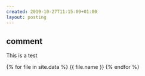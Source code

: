 ```yaml
---
created: 2019-10-27T11:15:09+01:00
layout: posting
---
```


## comment

This is a test

{% for file in site.data %}
{{ file.name }}
{% endfor %}